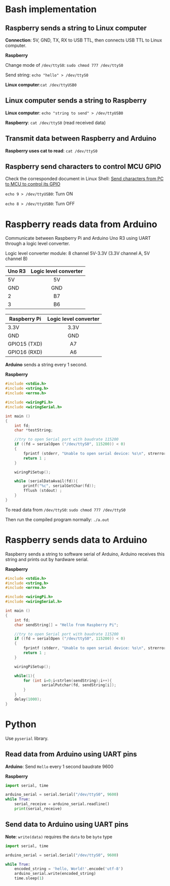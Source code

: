 # Bash implementation

## Raspberry sends a string to Linux computer

**Connection**: 5V, GND, TX, RX to USB TTL, then connects USB TTL to Linux computer.

**Raspberry**

Change mode of ``/dev/ttyS0``: ``sudo chmod 777 /dev/ttyS0``

Send string: ``echo "hello" > /dev/ttyS0``

**Linux computer**:``cat /dev/ttyUSB0``

## Linux computer sends a string to Raspberry

**Linux computer**: ``echo "string to send" > /dev/ttyUSB0``

**Raspberry**: ``cat /dev/ttyS0`` (read received data)

## Transmit data between Raspberry and Arduino

**Raspberry uses cat to read**: ``cat /dev/ttyS0``

## Raspberry send characters to control MCU GPIO

Check the corresponded document in Linux Shell: [Send characters from PC to MCU to control its GPIO
](https://github.com/TranPhucVinh/Linux-Shell/blob/master/Physical%20layer/USB.md#send-characters-from-pc-to-mcu-to-control-its-gpio)

``echo 9 > /dev/ttyUSB0``: Turn ON

``echo 8 > /dev/ttyUSB0``: Turn OFF

# Raspberry reads data from Arduino

Communicate between Raspberry Pi and Arduino Uno R3 using UART through a logic level converter.

Logic level converter module: 8 channel 5V-3.3V (3.3V channel A, 5V channel B)

| Uno R3 | Logic level converter |
| ------- |:------:|
| 5V   | 5V    |
| GND     | GND    |
| 2      | B7  |
| 3      | B6  |

| Raspberry Pi | Logic level converter |
| ------- |:------:|
| 3.3V   | 3.3V    |
| GND     | GND    |
| GPIO15 (TXD)      | A7  |
| GPIO16 (RXD)      | A6  |

**Arduino** sends a string every 1 second.

**Raspberry**

```c
#include <stdio.h>
#include <string.h>
#include <errno.h>

#include <wiringPi.h>
#include <wiringSerial.h>

int main ()
{
    int fd;
    char *testString;

    //try to open Serial port with baudrate 115200
    if ((fd = serialOpen ("/dev/ttyS0", 115200)) < 0)
    {
        fprintf (stderr, "Unable to open serial device: %s\n", strerror (errno)) ;
        return 1 ;
    }

    wiringPiSetup();

    while (serialDataAvail(fd)){
        printf("%c", serialGetChar(fd));
        fflush (stdout) ;
    }
}    
```

To read data from ``/dev/ttyS0``: ``sudo chmod 777 /dev/ttyS0``

Then run the compiled program normally: ``./a.out``

# Raspberry sends data to Arduino

Raspberry sends a string to software serial of Arduino, Arduino receives this string and prints out by hardware serial.

**Raspberry**

```c
#include <stdio.h>
#include <string.h>
#include <errno.h>

#include <wiringPi.h>
#include <wiringSerial.h>

int main ()
{
    int fd;
    char sendString[] = "Hello from Raspberry Pi";

    //try to open Serial port with baudrate 115200
    if ((fd = serialOpen ("/dev/ttyS0", 115200)) < 0)
    {
        fprintf (stderr, "Unable to open serial device: %s\n", strerror (errno)) ;
        return 1 ;
    }

    wiringPiSetup();

    while(1){
        for (int i=0;i<strlen(sendString);i++){
                serialPutchar(fd, sendString[i]);
        }
    }
    delay(1000);
}    
```
# Python
Use ``pyserial`` library.

## Read data from Arduino using UART pins

**Arduino**: Send ``Hello`` every 1 second baudrate 9600

**Raspberry**

```py
import serial, time

arduino_serial = serial.Serial("/dev/ttyS0", 9600)
while True:
	serial_receive = arduino_serial.readline()
	print(serial_receive)
```

## Send data to Arduino using UART pins

**Note**: ``write(data)`` requires the ``data`` to be ``byte`` type

```py
import serial, time

arduino_serial = serial.Serial("/dev/ttyS0", 9600)

while True:
	encoded_string = 'hello, World!'.encode('utf-8')
	arduino_serial.write(encoded_string)
	time.sleep(1)
```